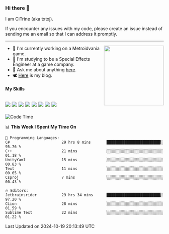 ### Hi there 👋

I am CiTrine (aka txtxj).

If you encounter any issues with my code, please create an issue instead of sending me an email so that I can address it promptly.

---

<img align="right" height="190" src="http://github-profile-summary-cards.vercel.app/api/cards/stats?username=txtxj&theme=vue">

- 🌱 I'm currently working on a Metroidvania game.
- 📖 I'm studying to be a Special Effects Engineer at a game company.
- 💬 Ask me about anything [here](https://github.com/txtxj/txtxj/issues).
- 🕊️ [Here](https://txtxj.top) is my blog.

#### My Skills

![](https://img.shields.io/badge/Unity-000000?logo=unity&logoColor=fff)
![](https://img.shields.io/badge/C%23-239120?logo=csharp&logoColor=fff)
![](https://img.shields.io/badge/Python-3e74a2?logo=python&logoColor=fff)
![](https://img.shields.io/badge/C++-65318e?logo=cplusplus&logoColor=fff)
![](https://img.shields.io/badge/C-5654a2?logo=c&logoColor=fff)
![](https://img.shields.io/badge/Vue-4FC08D?logo=vuedotjs&logoColor=fff)
![](https://img.shields.io/badge/Blender-f5792a?logo=blender&logoColor=fff)
![](https://img.shields.io/badge/MS%20SQL-cc2927?logo=microsoftsqlserver&logoColor=fff)
---

<!--START_SECTION:waka-->
![Code Time](http://img.shields.io/badge/Code%20Time-2%2C142%20hrs%204%20mins-blue)

📊 **This Week I Spent My Time On** 

```text
💬 Programming Languages: 
C#                       29 hrs 8 mins       ████████████████████████░   95.76 % 
C++                      21 mins             ░░░░░░░░░░░░░░░░░░░░░░░░░   01.18 % 
UnityYaml                15 mins             ░░░░░░░░░░░░░░░░░░░░░░░░░   00.83 % 
Text                     11 mins             ░░░░░░░░░░░░░░░░░░░░░░░░░   00.65 % 
Csproj                   7 mins              ░░░░░░░░░░░░░░░░░░░░░░░░░   00.43 % 

🔥 Editors: 
Jetbrainsrider           29 hrs 34 mins      ████████████████████████░   97.20 % 
CLion                    28 mins             ░░░░░░░░░░░░░░░░░░░░░░░░░   01.59 % 
Sublime Text             22 mins             ░░░░░░░░░░░░░░░░░░░░░░░░░   01.22 % 
```


 Last Updated on 2024-10-19 20:13:49 UTC
<!--END_SECTION:waka-->
